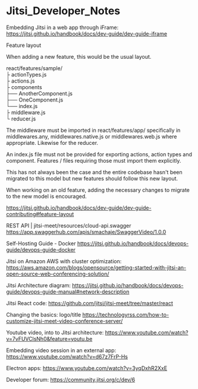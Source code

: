 # Jitsi_Developer_Notes


Embedding Jitsi in a web app through iFrame:
https://jitsi.github.io/handbook/docs/dev-guide/dev-guide-iframe

Feature layout

When adding a new feature, this would be the usual layout.

react/features/sample/<br />
├ actionTypes.js<br />
├ actions.js<br />
├ components<br />
├── AnotherComponent.js<br />
├── OneComponent.js<br />
└── index.js<br />
├ middleware.js<br />
└ reducer.js<br />

The middleware must be imported in react/features/app/ specifically in middlewares.any, middlewares.native.js or middlewares.web.js where appropriate. Likewise for the reducer.

An index.js file must not be provided for exporting actions, action types and component. Features / files requiring those must import them explicitly.

This has not always been the case and the entire codebase hasn't been migrated to this model but new features should follow this new layout.

When working on an old feature, adding the necessary changes to migrate to the new model is encouraged.

https://jitsi.github.io/handbook/docs/dev-guide/dev-guide-contributing#feature-layout

REST API |  jitsi-meet/resources/cloud-api.swagger 
https://app.swaggerhub.com/apis/smachaje/SwaggerVideo/1.0.0

Self-Hosting Guide - Docker
https://jitsi.github.io/handbook/docs/devops-guide/devops-guide-docker

Jitsi on Amazon AWS with cluster optimization:
https://aws.amazon.com/blogs/opensource/getting-started-with-jitsi-an-open-source-web-conferencing-solution/

Jitsi Architecture diagram:
https://jitsi.github.io/handbook/docs/devops-guide/devops-guide-manual#network-description

Jitsi React code:
https://github.com/jitsi/jitsi-meet/tree/master/react

Changing the basics: logo/title
https://technologyrss.com/how-to-customize-jitsi-meet-video-conference-server/

Youtube video, into to Jitsi architecture:
https://www.youtube.com/watch?v=7vFUVClsNh0&feature=youtu.be

Embedding video session in an external app:
https://www.youtube.com/watch?v=d67z7FrP-Hs

Electron apps:
https://www.youtube.com/watch?v=3yqDxhR2XxE

Developer forum:
https://community.jitsi.org/c/dev/6
